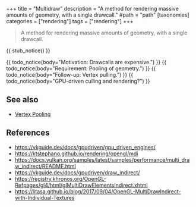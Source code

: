 +++
title = "Multidraw"
description = "A method for rendering massive amounts of geometry, with a single drawcall."
#path = "path"
[taxonomies]
categories = ["rendering"]
tags = ["rendering"]
+++

> A method for rendering massive amounts of geometry, with a single drawcall.

{{ stub_notice() }}

{{ todo_notice(body="Motivation: Drawcalls are expensive.") }}
{{ todo_notice(body="Requirement: Pooling of geometry.") }}
{{ todo_notice(body="Follow-up: Vertex pulling.") }}
{{ todo_notice(body="GPU-driven culling and rendering?") }}

## See also

- [Vertex Pooling](/wiki/vertex-pooling)

## References

- <https://vkguide.dev/docs/gpudriven/gpu_driven_engines/>
- <https://ktstephano.github.io/rendering/opengl/mdi>
- <https://docs.vulkan.org/samples/latest/samples/performance/multi_draw_indirect/README.html>
- <https://vkguide.dev/docs/gpudriven/draw_indirect/>
- <https://registry.khronos.org/OpenGL-Refpages/gl4/html/glMultiDrawElementsIndirect.xhtml>
- <https://litasa.github.io/blog/2017/09/04/OpenGL-MultiDrawIndirect-with-Individual-Textures>
